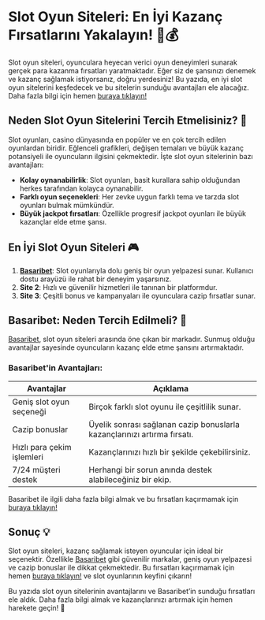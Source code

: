 # Slot Oyun Siteleri: En İyi Kazanç Fırsatlarını Yakalayın! 🎰💰

Slot oyun siteleri, oyunculara heyecan verici oyun deneyimleri sunarak gerçek para kazanma fırsatları yaratmaktadır. Eğer siz de şansınızı denemek ve kazanç sağlamak istiyorsanız, doğru yerdesiniz! Bu yazıda, en iyi slot oyun sitelerini keşfedecek ve bu sitelerin sunduğu avantajları ele alacağız. Daha fazla bilgi için hemen [buraya tıklayın!](https://casinotr.link/gWCRZ4)

## Neden Slot Oyun Sitelerini Tercih Etmelisiniz? 🎉

Slot oyunları, casino dünyasında en popüler ve en çok tercih edilen oyunlardan biridir. Eğlenceli grafikleri, değişen temaları ve büyük kazanç potansiyeli ile oyuncuların ilgisini çekmektedir. İşte slot oyun sitelerinin bazı avantajları:

- **Kolay oynanabilirlik**: Slot oyunları, basit kurallara sahip olduğundan herkes tarafından kolayca oynanabilir.
- **Farklı oyun seçenekleri**: Her zevke uygun farklı tema ve tarzda slot oyunları bulmak mümkündür.
- **Büyük jackpot fırsatları**: Özellikle progresif jackpot oyunları ile büyük kazançlar elde etme şansı.

## En İyi Slot Oyun Siteleri 🎮

1. **[Basaribet](https://casinotr.link/gWCRZ4)**: Slot oyunlarıyla dolu geniş bir oyun yelpazesi sunar. Kullanıcı dostu arayüzü ile rahat bir deneyim yaşarsınız.
2. **Site 2**: Hızlı ve güvenilir hizmetleri ile tanınan bir platformdur.
3. **Site 3**: Çeşitli bonus ve kampanyaları ile oyunculara cazip fırsatlar sunar.

## Basaribet: Neden Tercih Edilmeli? 🌟

[Basaribet](https://casinotr.link/gWCRZ4), slot oyun siteleri arasında öne çıkan bir markadır. Sunmuş olduğu avantajlar sayesinde oyuncuların kazanç elde etme şansını artırmaktadır.

### Basaribet'in Avantajları:

| Avantajlar                         | Açıklama                                             |
|------------------------------------|-----------------------------------------------------|
| Geniş slot oyun seçeneği           | Birçok farklı slot oyunu ile çeşitlilik sunar.      |
| Cazip bonuslar                     | Üyelik sonrası sağlanan cazip bonuslarla kazançlarınızı artırma fırsatı. |
| Hızlı para çekim işlemleri         | Kazançlarınızı hızlı bir şekilde çekebilirsiniz.     |
| 7/24 müşteri destek                | Herhangi bir sorun anında destek alabileceğiniz bir ekip. |

Basaribet ile ilgili daha fazla bilgi almak ve bu fırsatları kaçırmamak için [buraya tıklayın!](https://casinotr.link/gWCRZ4)

## Sonuç 💡

Slot oyun siteleri, kazanç sağlamak isteyen oyuncular için ideal bir seçenektir. Özellikle [Basaribet](https://casinotr.link/gWCRZ4) gibi güvenilir markalar, geniş oyun yelpazesi ve cazip bonuslar ile dikkat çekmektedir. Bu fırsatları kaçırmamak için hemen [buraya tıklayın!](https://casinotr.link/gWCRZ4) ve slot oyunlarının keyfini çıkarın!

Bu yazıda slot oyun sitelerinin avantajlarını ve Basaribet’in sunduğu fırsatları ele aldık. Daha fazla bilgi almak ve kazançlarınızı artırmak için hemen harekete geçin! 🎊

